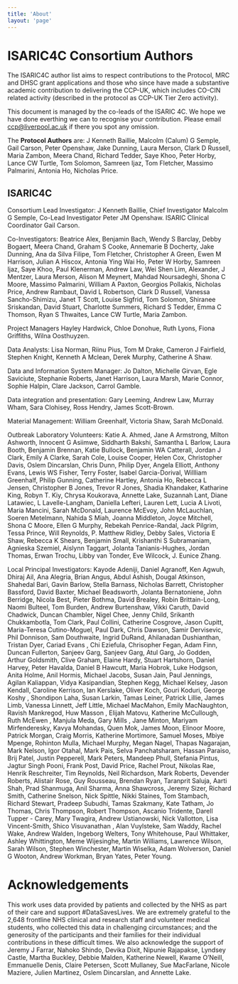 ```yaml
---
title: 'About'
layout: 'page'
---
```



ISARIC4C Consortium Authors
=======

The ISARIC4C author list aims to respect contributions to the
Protocol, MRC and DHSC grant applications and those who since have made
a substantive academic contribution to delivering the CCP-UK, which
includes CO-CIN related activity (described in the protocol as CCP-UK
Tier Zero activity).

This document is managed by the co-leads of the ISARIC 4C.
We hope we have done everthing we can to recognise your contribution.
Please email ccp@liverpool.ac.uk if there you spot any omission.

The **Protocol Authors** are: J Kenneth Baillie, Malcolm (Calum) G Semple,
Gail Carson, Peter Openshaw, Jake Dunning, Laura Merson, Clark D
Russell, Maria Zambon, Meera Chand, Richard Tedder, Saye Khoo, Peter
Horby, Lance CW Turtle, Tom Solomon, Samreen Ijaz, Tom Fletcher, Massimo
Palmarini, Antonia Ho, Nicholas Price.

ISARIC4C
--------

Consortium Lead Investigator: J Kenneth Baillie, Chief Investigator Malcolm G Semple,
Co-Lead Investigator Peter JM Openshaw. ISARIC Clinical Coordinator Gail Carson. 

Co-Investigators: Beatrice Alex, Benjamin Bach, Wendy S Barclay, Debby Bogaert, Meera 
Chand, Graham S Cooke, Annemarie B Docherty, Jake Dunning, Ana da Silva Filipe, Tom 
Fletcher, Christopher A Green, Ewen M Harrison, Julian A Hiscox, Antonia Ying Wai Ho, 
Peter W Horby, Samreen Ijaz, Saye Khoo, Paul Klenerman, Andrew Law, Wei Shen Lim, 
Alexander, J Mentzer, Laura Merson, Alison M Meynert, Mahdad Noursadeghi, Shona C Moore, 
Massimo Palmarini, William A Paxton, Georgios Pollakis, Nicholas Price, Andrew Rambaut,
David L Robertson, Clark D Russell, Vanessa Sancho-Shimizu, Janet T Scott, Louise Sigfrid,
Tom Solomon, Shiranee Sriskandan, David Stuart, Charlotte Summers, Richard S Tedder,
Emma C Thomson, Ryan S Thwaites, Lance CW Turtle, Maria Zambon. 

Project Managers Hayley Hardwick, Chloe Donohue, Ruth Lyons, Fiona Griffiths, Wilna Oosthuyzen. 

Data Analysts: Lisa Norman, Riinu Pius, Tom M Drake, Cameron J Fairfield, Stephen Knight, 
Kenneth A Mclean, Derek Murphy, Catherine A Shaw. 

Data and Information System Manager: Jo Dalton, Michelle Girvan, Egle Saviciute, Stephanie
Roberts, Janet Harrison, Laura Marsh, Marie Connor, Sophie Halpin, Clare Jackson, Carrol Gamble.

Data integration and presentation: Gary Leeming, Andrew Law, Murray Wham, Sara Clohisey, Ross Hendry, James Scott-Brown.

Material Management: William Greenhalf, Victoria Shaw, Sarah McDonald.

Outbreak Laboratory Volunteers: Katie A. Ahmed, Jane A Armstrong, Milton Ashworth, Innocent 
G Asiimwe, Siddharth Bakshi, Samantha L Barlow, Laura Booth, Benjamin Brennan, Katie Bullock,
Benjamin WA Catterall, Jordan J Clark, Emily A Clarke, Sarah Cole, Louise Cooper, Helen Cox,
Christopher Davis, Oslem Dincarslan, Chris Dunn, Philip Dyer, Angela Elliott, Anthony Evans,
Lewis WS Fisher, Terry Foster, Isabel Garcia-Dorival, Willliam Greenhalf, Philip Gunning,
Catherine Hartley, Antonia Ho, Rebecca L Jensen, Christopher B Jones, Trevor R Jones,
Shadia Khandaker, Katharine King, Robyn T. Kiy, Chrysa Koukorava, Annette Lake, Suzannah Lant,
Diane Latawiec, L Lavelle-Langham, Daniella Lefteri, Lauren Lett, Lucia A Livoti, Maria Mancini,
Sarah McDonald, Laurence McEvoy, John McLauchlan, Soeren Metelmann, Nahida S Miah, Joanna
Middleton, Joyce Mitchell, Shona C Moore, Ellen G Murphy, Rebekah Penrice-Randal, Jack Pilgrim,
Tessa Prince, Will Reynolds, P. Matthew Ridley, Debby Sales, Victoria E Shaw, Rebecca K Shears,
Benjamin Small, Krishanthi S Subramaniam, Agnieska Szemiel, Aislynn Taggart, Jolanta Tanianis-Hughes,
Jordan Thomas, Erwan Trochu, Libby van Tonder, Eve Wilcock, J. Eunice Zhang.

Local Principal Investigators: Kayode Adeniji, Daniel Agranoff, Ken Agwuh, Dhiraj Ail, 
Ana Alegria, Brian Angus, Abdul Ashish, Dougal Atkinson, Shahedal Bari, Gavin Barlow, 
Stella Barnass, Nicholas Barrett, Christopher Bassford, David Baxter, Michael Beadsworth, 
Jolanta Bernatoniene, John Berridge, Nicola Best, Pieter Bothma, David Brealey, Robin 
Brittain-Long, Naomi Bulteel, Tom Burden, Andrew Burtenshaw, Vikki Caruth, David Chadwick,
Duncan Chambler, Nigel Chee, Jenny Child, Srikanth Chukkambotla, Tom Clark, Paul Collini,
Catherine Cosgrove, Jason Cupitt, Maria-Teresa Cutino-Moguel, Paul Dark, Chris Dawson, 
Samir Dervisevic, Phil Donnison, Sam Douthwaite, Ingrid DuRand, Ahilanadan Dushianthan,
Tristan Dyer, Cariad Evans , Chi Eziefula, Chrisopher Fegan, Adam Finn, Duncan Fullerton,
Sanjeev Garg, Sanjeev Garg, Atul Garg, Jo Godden, Arthur Goldsmith, Clive Graham, Elaine Hardy,
Stuart Hartshorn, Daniel Harvey, Peter Havalda, Daniel B Hawcutt, Maria Hobrok, Luke Hodgson,
Anita Holme, Anil Hormis, Michael Jacobs, Susan Jain, Paul Jennings, Agilan Kaliappan, 
Vidya Kasipandian, Stephen Kegg, Michael Kelsey, Jason Kendall, Caroline Kerrison, Ian
Kerslake, Oliver Koch, Gouri Koduri, George Koshy , Shondipon Laha, Susan Larkin, Tamas Leiner,
Patrick Lillie, James Limb, Vanessa Linnett, Jeff Little, Michael MacMahon, Emily MacNaughton,
Ravish Mankregod, Huw Masson , Elijah Matovu, Katherine McCullough, Ruth McEwen , Manjula Meda,
Gary Mills , Jane Minton, Mariyam Mirfenderesky, Kavya Mohandas, Quen Mok, James Moon, Elinoor 
Moore, Patrick Morgan, Craig Morris, Katherine Mortimore, Samuel Moses, Mbiye Mpenge, Rohinton 
Mulla, Michael Murphy, Megan Nagel, Thapas Nagarajan, Mark Nelson, Igor Otahal, Mark Pais, 
Selva Panchatsharam, Hassan Paraiso, Brij Patel, Justin Pepperell, Mark Peters, Mandeep Phull, 
Stefania Pintus, Jagtur Singh Pooni, Frank Post, David Price, Rachel Prout, Nikolas Rae, 
Henrik Reschreiter, Tim Reynolds, Neil Richardson, Mark Roberts, Devender Roberts, Alistair Rose, 
Guy Rousseau, Brendan Ryan, Taranprit Saluja, Aarti Shah, Prad Shanmuga, Anil Sharma, Anna 
Shawcross, Jeremy Sizer, Richard Smith, Catherine Snelson, Nick Spittle, Nikki Staines, Tom 
Stambach, Richard Stewart, Pradeep Subudhi, Tamas Szakmany, Kate Tatham, Jo Thomas, Chris Thompson,
Robert Thompson, Ascanio Tridente, Darell Tupper - Carey, Mary Twagira, Andrew Ustianowski, 
Nick Vallotton, Lisa Vincent-Smith, Shico Visuvanathan , Alan Vuylsteke, Sam Waddy, Rachel Wake,
Andrew Walden, Ingeborg Welters, Tony Whitehouse, Paul Whittaker, Ashley Whittington, 
Meme Wijesinghe, Martin Williams, Lawrence Wilson, Sarah Wilson, Stephen Winchester, 
Martin Wiselka, Adam Wolverson, Daniel G Wooton, Andrew Workman, Bryan Yates, Peter Young.


Acknowledgements 
=================

This work uses data provided by patients and collected by the NHS as part 
of their care and support #DataSavesLives. We are extremely grateful to the 
2,648 frontline NHS clinical and research staff and volunteer medical 
students, who collected this data in challenging circumstances; and the 
generosity of the participants and their families for their individual 
contributions in these difficult times. We also acknowledge the support of 
Jeremy J Farrar, Nahoko Shindo, Devika Dixit, Nipunie Rajapakse, Lyndsey Castle, 
Martha Buckley, Debbie Malden, Katherine Newell, Kwame O’Neill, Emmanuelle Denis, 
Claire Petersen, Scott Mullaney, Sue MacFarlane, Nicole Maziere, Julien Martinez, 
Oslem Dincarslan, and Annette Lake.
